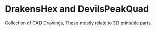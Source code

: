 # DrakensHex and DevilsPeakQuad
Collection of CAD Drawings, These mostly relate to 3D printable parts.
